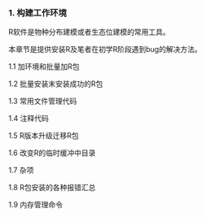 ### 1. 构建工作环境

R软件是物种分布建模或者生态位建模的常用工具。

本章节是提供安装R及笔者在初学R阶段遇到bug的解决方法。

1.1 加环境和批量加R包<br>

1.2 批量安装末安装成功的R包<br>

1.3 常用文件管理代码<br>

1.4 注释代码<br>

1.5 R版本升级迁移R包<br>

1.6 改变R的临时缓冲中目录<br>

1.7 杂项<br>

1.8 R包安装的各种报错汇总

1.9 内存管理命令<br>

